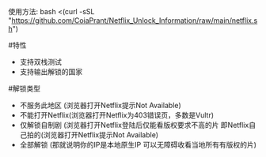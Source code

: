 使用方法: bash <(curl -sSL "https://github.com/CoiaPrant/Netflix_Unlock_Information/raw/main/netflix.sh")

#特性
- 支持双栈测试
- 支持输出解锁的国家

#解锁类型
- 不服务此地区 (浏览器打开Netflix提示Not Available)
- 不能打开Netflix(浏览器打开Netflix为403错误页，多数是Vultr)
- 仅解锁自制剧 (浏览器打开Netflix登陆后仅能看版权要求不高的片 即Netflix自己拍的(浏览器打开Netflix提示Not Available)
- 全部解锁 (那就说明你的IP是本地原生IP 可以无障碍收看当地所有有版权的片)
